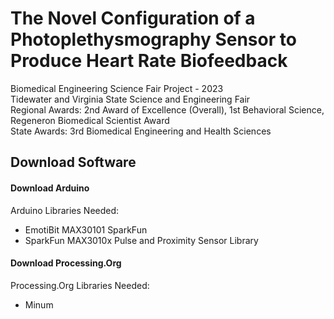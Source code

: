 # The Novel Configuration of a Photoplethysmography Sensor to Produce Heart Rate Biofeedback
Biomedical Engineering Science Fair Project - 2023 <br>
Tidewater and Virginia State Science and Engineering Fair <br>
Regional Awards: 2nd Award of Excellence (Overall), 1st Behavioral Science, Regeneron Biomedical Scientist Award <br>
State Awards: 3rd Biomedical Engineering and Health Sciences 

## Download Software
#### Download Arduino 
Arduino Libraries Needed:
- EmotiBit MAX30101 SparkFun
- SparkFun MAX3010x Pulse and Proximity Sensor Library

#### Download Processing.Org
Processing.Org Libraries Needed:
- Minum
  
